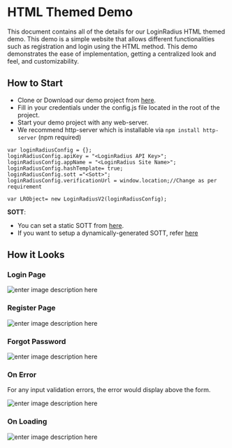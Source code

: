 # HTML Themed Demo

This document contains all of the details for our LoginRadius HTML themed demo. This demo is a simple website that allows different functionalities such as registration and login using the HTML method. This demo demonstrates the ease of implementation, getting a centralized look and feel, and customizability.

## How to Start

* Clone or Download our demo project from [here](https://github.com/LoginRadius/html5-sdk).
* Fill in your credentials under the config.js file located in the root of the project.
* Start your demo project with any web-server.
* We recommend http-server which is installable via `npm install http-server` (npm required)

```
var loginRadiusConfig = {};
loginRadiusConfig.apiKey = "<LoginRadius API Key>";
loginRadiusConfig.appName = "<LoginRadius Site Name>";
loginRadiusConfig.hashTemplate= true;
loginRadiusConfig.sott ="<Sott>";
loginRadiusConfig.verificationUrl = window.location;//Change as per requirement

var LRObject= new LoginRadiusV2(loginRadiusConfig);
```

**SOTT**:

* You can set a static SOTT from [here](https://www.loginradius.com/docs/api/v2/user-registration/sott#staticsott4).  
* If you want to setup a dynamically-generated SOTT, refer [here](https://www.loginradius.com/docs/api/v2/user-registration/sott)


## How it Looks

### Login Page
![enter image description here](https://apidocs.lrcontent.com/images/Screen-Shot-2017-07-05-at-2-43-07-PM_2519595d6095007841.06997671.png "")

### Register Page
![enter image description here](https://apidocs.lrcontent.com/images/Screen-Shot-2017-07-05-at-2-43-13-PM_28614595d60ad8d7703.41138687.png "")

### Forgot Password
![enter image description here](https://apidocs.lrcontent.com/images/Screen-Shot-2017-07-05-at-2-41-34-PM_13656595d60c27ca0a2.34461980.png "")

### On Error
For any input validation errors, the error would display above the form.

![enter image description here](https://apidocs.lrcontent.com/images/Screen-Shot-2017-07-05-at-2-45-20-PM_12978595d60d5a4a5a0.66269727.png "")



### On Loading
![enter image description here](https://apidocs.lrcontent.com/images/Screen-Shot-2017-07-05-at-2-45-05-PM_censored_29662595d617d6f7512.75374977.jpg "")
